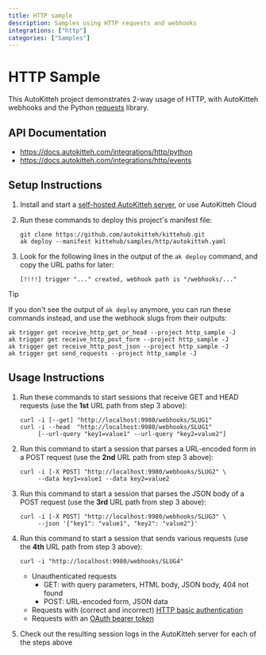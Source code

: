 ```yaml
---
title: HTTP sample
description: Samples using HTTP requests and webhooks
integrations: ["http"]
categories: ["Samples"]
---
```


# HTTP Sample

This AutoKitteh project demonstrates 2-way usage of HTTP, with AutoKitteh
webhooks and the Python [requests](https://requests.readthedocs.io/) library.

## API Documentation

- https://docs.autokitteh.com/integrations/http/python
- https://docs.autokitteh.com/integrations/http/events

## Setup Instructions

1. Install and start a
   [self-hosted AutoKitteh server](https://docs.autokitteh.com/get_started/quickstart),
   or use AutoKitteh Cloud

2. Run these commands to deploy this project's manifest file:

   ```shell
   git clone https://github.com/autokitteh/kittehub.git
   ak deploy --manifest kittehub/samples/http/autokitteh.yaml
   ```

3. Look for the following lines in the output of the `ak deploy` command, and
   copy the URL paths for later:

   ```
   [!!!!] trigger "..." created, webhook path is "/webhooks/..."
   ```

> [!TIP]
> If you don't see the output of `ak deploy` anymore, you can run these
> commands instead, and use the webhook slugs from their outputs:
>
> ```shell
> ak trigger get receive_http_get_or_head --project http_sample -J
> ak trigger get receive_http_post_form --project http_sample -J
> ak trigger get receive_http_post_json --project http_sample -J
> ak trigger get send_requests --project http_sample -J
> ```

## Usage Instructions

1. Run these commands to start sessions that receive GET and HEAD requests
   (use the **1st** URL path from step 3 above):

   ```shell
   curl -i [--get] "http://localhost:9980/webhooks/SLUG1"
   curl -i --head  "http://localhost:9980/webhooks/SLUG1"
        [--url-query "key1=value1" --url-query "key2=value2"]
   ```

2. Run this command to start a session that parses a URL-encoded form in a
   POST request (use the **2nd** URL path from step 3 above):

   ```shell
   curl -i [-X POST] "http://localhost:9980/webhooks/SLUG2" \
        --data key1=value1 --data key2=value2
   ```

3. Run this command to start a session that parses the JSON body of a POST
   request (use the **3rd** URL path from step 3 above):

   ```shell
   curl -i [-X POST] "http://localhost:9980/webhooks/SLUG3" \
        --json '{"key1": "value1", "key2": "value2"}'
   ```

4. Run this command to start a session that sends various requests (use the
   **4th** URL path from step 3 above):

   ```shell
   curl -i "http://localhost:9980/webhooks/SLUG4"
   ```

   - Unauthenticated requests
     - GET: with query parameters, HTML body, JSON body, 404 not found
     - POST: URL-encoded form, JSON data
   - Requests with (correct and incorrect)
     [HTTP basic authentication](https://datatracker.ietf.org/doc/html/rfc7617)
   - Requests with an
     [OAuth bearer token](https://datatracker.ietf.org/doc/html/rfc6750)

5. Check out the resulting session logs in the AutoKitteh server for each of
   the steps above
